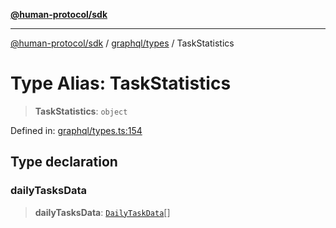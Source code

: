 [**@human-protocol/sdk**](../../../README.md)

***

[@human-protocol/sdk](../../../modules.md) / [graphql/types](../README.md) / TaskStatistics

# Type Alias: TaskStatistics

> **TaskStatistics**: `object`

Defined in: [graphql/types.ts:154](https://github.com/humanprotocol/human-protocol/blob/d770e8f228f083f5eba0523ebbdff361b3188c3d/packages/sdk/typescript/human-protocol-sdk/src/graphql/types.ts#L154)

## Type declaration

### dailyTasksData

> **dailyTasksData**: [`DailyTaskData`](DailyTaskData.md)[]

